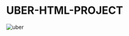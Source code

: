 # UBER-HTML-PROJECT

![uber](https://github.com/yusufcanyanikci/UBER-HTML-PROJECT/assets/121056717/52a8d108-d052-4d5b-87fc-d408fdc75b6c)
